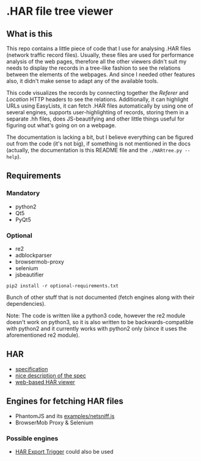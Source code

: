 # .HAR file tree viewer

## What is this
This repo contains a little piece of code that I use for analysing .HAR files (network traffic record files). Usually, these files are used for performance analysis of the web pages, therefore all the other viewers didn't suit my needs to display the records in a tree-like fashion to see the relations between the elements of the webpages. And since I needed other features also, it didn't make sense to adapt any of the available tools.

This code visualizes the records by connecting together the _Referer_ and _Location_ HTTP headers to see the relations. Additionally, it can highlight URLs using EasyLists, it can fetch .HAR files automatically by using one of several engines, supports user-highlighting of records, storing them in a separate .hh files, does JS-beautifying and other little things useful for figuring out what's going on on a webpage.

The documentation is lacking a bit, but I believe everything can be figured out from the code (it's not big), if something is not mentioned in the docs (actually, the documentation is this README file and the `./HARtree.py --help`).

## Requirements

### Mandatory
* python2
* Qt5
* PyQt5

### Optional
* re2
* adblockparser
* browsermob-proxy
* selenium
* jsbeautifier

`pip2 install -r optional-requirements.txt`

Bunch of other stuff that is not documented (fetch engines along with their dependencies).

Note: The code is written like a python3 code, however the re2 module doesn't work on python3, so it is also written to be backwards-compatible with python2 and it currently works with python2 only (since it uses the aforementioned re2 module).

## HAR
* [specification](https://dvcs.w3.org/hg/webperf/raw-file/tip/specs/HAR/Overview.html)
* [nice description of the spec](http://www.softwareishard.com/blog/har-12-spec/)
* [web-based HAR viewer](http://www.softwareishard.com/har/viewer/)

## Engines for fetching HAR files
* PhantomJS and its [examples/netsniff.js](https://github.com/ariya/phantomjs/blob/master/examples/netsniff.js)
* BrowserMob Proxy & Selenium

### Possible engines
* [HAR Export Trigger](http://www.softwareishard.com/blog/har-export-trigger/) could also be used
